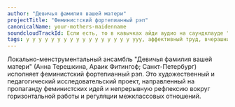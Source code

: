 ```yaml
---
author: "Девичья фамилия вашей матери"
projectTitle: "Феминистский фортепианный рэп"
canonicalName: your-mothers-maidenname
soundcloudTrackId: Если есть, то в кавычках айди аудио на саундклауде "353915180"
tags: у у у у у у у у у у у у у у у у у ууу, аффективный труд, вчерашний неотчужденный праздник, желание, практики самих себя, рассеянная коллективность, социальная хореография, политический танцпол, террор родства, протоколы самоорганизации
---
```

Локально-менструментальный ансамбль "Девичья фамилия вашей матери" (Анна Терешкина, Араик Фитингоф; Санкт-Петербург) исполняет феминистский фортепианный рэп. Это художественный и педагогический исследовательский проект, направленный на пропаганду феминистских идей и непрерывную рефлексию вокруг горизонтальной работы и регуляции межклассовых отношений.

